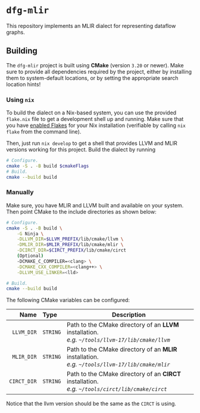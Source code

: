 # `dfg-mlir`

This repository implements an MLIR dialect for representing dataflow graphs.

## Building

The `dfg-mlir` project is built using **CMake** (version `3.20` or newer). Make sure to provide all dependencies required by the project, either by installing them to system-default locations, or by setting the appropriate search location hints!

### Using `nix`

To build the dialect on a Nix-based system, you can use the provided `flake.nix` file to get a development shell up and running.
Make sure that you have [enabled Flakes](https://nixos.wiki/wiki/Flakes#Enable_flakes) for your Nix installation (verifiable by calling `nix flake` from the command line).

Then, just run `nix develop` to get a shell that provides LLVM and MLIR versions working for this project.
Build the dialect by running

```bash
# Configure.
cmake -S . -B build $cmakeFlags
# Build.
cmake --build build
```

### Manually

Make sure, you have MLIR and LLVM built and available on your system. Then point CMake to the include directories as shown below:

```sh
# Configure.
cmake -S . -B build \
    -G Ninja \
    -DLLVM_DIR=$LLVM_PREFIX/lib/cmake/llvm \
    -DMLIR_DIR=$MLIR_PREFIX/lib/cmake/mlir \
    -DCIRCT_DIR=$CIRCT_PREFIX/lib/cmake/circt
    (Optional)
    -DCMAKE_C_COMPILER=<clang> \
    -DCMAKE_CXX_COMPILER=<clang++> \
    -DLLVM_USE_LINKER=<lld>

# Build.
cmake --build build
```

The following CMake variables can be configured:

|       Name  | Type     | Description |
| ---------:  | :------- | --- |
| `LLVM_DIR`  | `STRING` | Path to the CMake directory of an **LLVM** installation. <br/> *e.g. `~/tools/llvm-17/lib/cmake/llvm`* |
| `MLIR_DIR`  | `STRING` | Path to the CMake directory of an **MLIR** installation. <br/> *e.g. `~/tools/llvm-17/lib/cmake/mlir`* |
| `CIRCT_DIR` | `STRING` | Path to the CMake directory of an **CIRCT** installation. <br/> *e.g. `~/tools/circt/lib/cmake/circt`* |

Notice that the llvm version should be the same as the `CIRCT` is using.
